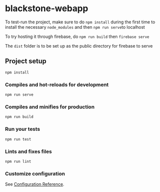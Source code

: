 # blackstone-webapp
To test-run the project, make sure to do `npm install` during the first time to install the necessary `node_modules` and then `npm run serve`to localhost

To try hosting it through firebase, do `npm run build` then `firebase serve`

The `dist` folder is to be set up as the public directory for firebase to serve 

## Project setup
```
npm install
```

### Compiles and hot-reloads for development
```
npm run serve
```

### Compiles and minifies for production
```
npm run build
```

### Run your tests
```
npm run test
```

### Lints and fixes files
```
npm run lint
```

### Customize configuration
See [Configuration Reference](https://cli.vuejs.org/config/).
